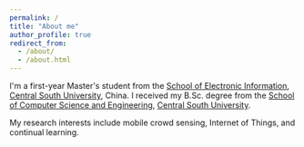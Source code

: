 ```yaml
---
permalink: /
title: "About me"
author_profile: true
redirect_from: 
  - /about/
  - /about.html
---
```


I'm a first-year Master's student from the [School of Electronic Information](https://ei.csu.edu.cn/), [Central South University](https://www.csu.edu.cn/), China. I received my B.Sc. degree from the [School of Computer Science and Engineering](https://cse.csu.edu.cn/), [Central South University](https://www.csu.edu.cn/).  

My research interests include mobile crowd sensing, Internet of Things, and continual learning.



